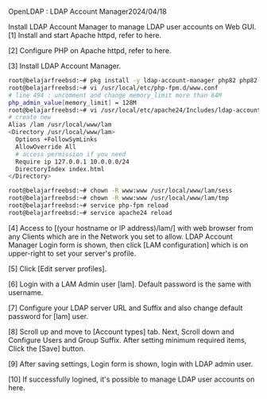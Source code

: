 OpenLDAP : LDAP Account Manager2024/04/18
 	
Install LDAP Account Manager to manage LDAP user accounts on Web GUI.
[1]	Install and start Apache httpd, refer to here.

[2]	Configure PHP on Apache httpd, refer to here.

[3]	Install LDAP Account Manager.
```sh
root@belajarfreebsd:~# pkg install -y ldap-account-manager php82 php82-session php82-gettext php82-ldap php82-xml php82-xmlreader php82-xmlwriter php82-mbstring php82-pecl-imagick php82-gmp php82-filter php82-zip
root@belajarfreebsd:~# vi /usr/local/etc/php-fpm.d/www.conf
# line 494 : uncomment and change memory_limit more than 64M
php_admin_value[memory_limit] = 128M
root@belajarfreebsd:~# vi /usr/local/etc/apache24/Includes/ldap-account-manager.conf
# create new
Alias /lam /usr/local/www/lam
<Directory /usr/local/www/lam>
  Options +FollowSymLinks
  AllowOverride All
  # access permission if you need
  Require ip 127.0.0.1 10.0.0.0/24
  DirectoryIndex index.html
</Directory>

root@belajarfreebsd:~# chown -R www:www /usr/local/www/lam/sess
root@belajarfreebsd:~# chown -R www:www /usr/local/www/lam/tmp
root@belajarfreebsd:~# service php-fpm reload
root@belajarfreebsd:~# service apache24 reload
```
[4]	Access to [(your hostname or IP address)/lam/] with web browser from any Clients which are in the Network you set to allow. LDAP Account Manager Login form is shown, then click [LAM configuration] which is on upper-right to set your server's profile.

[5]	Click [Edit server profiles].

[6]	Login with a LAM Admin user [lam]. Default password is the same with username.

[7]	Configure your LDAP server URL and Suffix and also change default password for [lam] user.



[8]	Scroll up and move to [Account types] tab. Next, Scroll down and Configure Users and Group Suffix. After setting minimum required items, Click the [Save] button.

[9]	After saving settings, Login form is shown, login with LDAP admin user.

[10] If successfully logined, it's possible to manage LDAP user accounts on here.
